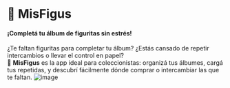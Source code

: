 # 📱 MisFigus
#### ¡Completá tu álbum de figuritas sin estrés!

¿Te faltan figuritas para completar tu álbum? ¿Estás cansado de repetir intercambios o llevar el control en papel?  
📲 **MisFigus** es la app ideal para coleccionistas: organizá tus álbumes, cargá tus repetidas, y descubrí fácilmente dónde comprar o intercambiar las que te faltan.
![image](https://github.com/user-attachments/assets/99b11ec3-2bc6-48c7-a76b-49cb5b824219)
